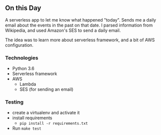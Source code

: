 ## On this Day

A serverless app to let me know what happened "today".
Sends me a daily email about the events in the past on that date.
I parsed information from Wikipedia, and used Amazon's SES to send a daily email.

The idea was to learn more about serverless framework, and a bit of AWS configuration.

### Technologies

- Python 3.6
- Serverless framework
- AWS
  - Lambda
  - SES (for sending an email)


### Testing
- create a virtualenv and activate it
- install requirements
    - `pip install -r requirements.txt`
- Run `make test`
